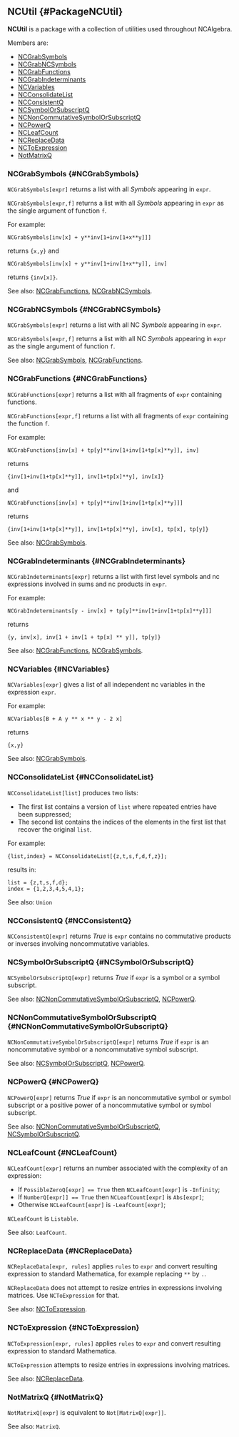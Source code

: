 ## NCUtil {#PackageNCUtil}

**NCUtil** is a package with a collection of utilities used throughout NCAlgebra.

Members are:

* [NCGrabSymbols](#NCGrabSymbols)
* [NCGrabNCSymbols](#NCGrabNCSymbols)
* [NCGrabFunctions](#NCGrabFunctions)
* [NCGrabIndeterminants](#NCGrabIndeterminants)
* [NCVariables](#NCVariables)
* [NCConsolidateList](#NCConsolidateList)
* [NCConsistentQ](#NCConsistentQ)
* [NCSymbolOrSubscriptQ](#NCSymbolOrSubscriptQ)
* [NCNonCommutativeSymbolOrSubscriptQ](#NCNonCommutativeSymbolOrSubscriptQ)
* [NCPowerQ](#NCPowerQ)
* [NCLeafCount](#NCLeafCount)
* [NCReplaceData](#NCReplaceData)
* [NCToExpression](#NCToExpression)
* [NotMatrixQ](#NotMatrixQ)

### NCGrabSymbols {#NCGrabSymbols}

`NCGrabSymbols[expr]` returns a list with all *Symbols* appearing in `expr`.

`NCGrabSymbols[expr,f]` returns a list with all *Symbols* appearing in `expr` as the single argument of function `f`.

For example:

    NCGrabSymbols[inv[x] + y**inv[1+inv[1+x**y]]]

returns `{x,y}` and

    NCGrabSymbols[inv[x] + y**inv[1+inv[1+x**y]], inv]

returns `{inv[x]}`.

See also:
[NCGrabFunctions](#NCGrabFunctions),
[NCGrabNCSymbols](#NCGrabNCSymbols).

### NCGrabNCSymbols {#NCGrabNCSymbols}

`NCGrabSymbols[expr]` returns a list with all NC *Symbols* appearing in `expr`.

`NCGrabSymbols[expr,f]` returns a list with all NC *Symbols* appearing in `expr` as the single argument of function `f`.

See also:
[NCGrabSymbols](#NCGrabSymbols),
[NCGrabFunctions](#NCGrabFunctions).

### NCGrabFunctions {#NCGrabFunctions}

`NCGrabFunctions[expr]` returns a list with all fragments of `expr` containing functions.

`NCGrabFunctions[expr,f]` returns a list with all fragments of `expr` containing the function `f`.

For example:

    NCGrabFunctions[inv[x] + tp[y]**inv[1+inv[1+tp[x]**y]], inv]

returns

    {inv[1+inv[1+tp[x]**y]], inv[1+tp[x]**y], inv[x]}

and

    NCGrabFunctions[inv[x] + tp[y]**inv[1+inv[1+tp[x]**y]]]

returns

    {inv[1+inv[1+tp[x]**y]], inv[1+tp[x]**y], inv[x], tp[x], tp[y]}

See also:
[NCGrabSymbols](#NCGrabSymbols).

### NCGrabIndeterminants {#NCGrabIndeterminants}

`NCGrabIndeterminants[expr]` returns a list with first level symbols and nc expressions involved in sums and nc products in `expr`.

For example:

    NCGrabIndeterminants[y - inv[x] + tp[y]**inv[1+inv[1+tp[x]**y]]]

returns

    {y, inv[x], inv[1 + inv[1 + tp[x] ** y]], tp[y]}

See also:
[NCGrabFunctions](#NCGrabFunctions), [NCGrabSymbols](#NCGrabSymbols).

### NCVariables {#NCVariables}

`NCVariables[expr]` gives a list of all independent nc variables in the
expression `expr`.

For example:

	NCVariables[B + A y ** x ** y - 2 x]

returns

	{x,y}

See also:
[NCGrabSymbols](#NCGrabSymbols).

### NCConsolidateList {#NCConsolidateList}

`NCConsolidateList[list]` produces two lists:

- The first list contains a version of `list` where repeated entries have been suppressed;
- The second list contains the indices of the elements in the first list that recover the original `list`.

For example:

    {list,index} = NCConsolidateList[{z,t,s,f,d,f,z}];
  
results in:

    list = {z,t,s,f,d};
    index = {1,2,3,4,5,4,1};

See also:
`Union`

### NCConsistentQ {#NCConsistentQ}

`NCConsistentQ[expr]` returns *True* is `expr` contains no commutative products or inverses involving noncommutative variables.

### NCSymbolOrSubscriptQ {#NCSymbolOrSubscriptQ}

`NCSymbolOrSubscriptQ[expr]` returns *True* if `expr` is a symbol or a symbol subscript.

See also:
[NCNonCommutativeSymbolOrSubscriptQ](#NCNonCommutativeSymbolOrSubscriptQ),
[NCPowerQ](#NCPowerQ).

### NCNonCommutativeSymbolOrSubscriptQ {#NCNonCommutativeSymbolOrSubscriptQ}

`NCNonCommutativeSymbolOrSubscriptQ[expr]` returns *True* if `expr` is an noncommutative symbol or a noncommutative symbol subscript.

See also:
[NCSymbolOrSubscriptQ](#NCSymbolOrSubscriptQ),
[NCPowerQ](#NCPowerQ).

### NCPowerQ {#NCPowerQ}

`NCPowerQ[expr]` returns *True* if `expr` is an noncommutative symbol or symbol subscript or a positive power of a noncommutative symbol or symbol subscript.

See also:
[NCNonCommutativeSymbolOrSubscriptQ](#NCNonCommutativeSymbolOrSubscriptQ),
[NCSymbolOrSubscriptQ](#NCSymbolOrSubscriptQ).

### NCLeafCount {#NCLeafCount}

`NCLeafCount[expr]` returns an number associated with the complexity of an expression:

- If `PossibleZeroQ[expr] == True` then `NCLeafCount[expr]` is `-Infinity`;
- If `NumberQ[expr]] == True` then `NCLeafCount[expr]` is `Abs[expr]`;
- Otherwise `NCLeafCount[expr]` is `-LeafCount[expr]`;

`NCLeafCount` is `Listable`.

See also:
`LeafCount`.

### NCReplaceData {#NCReplaceData}

`NCReplaceData[expr, rules]` applies `rules` to `expr` and convert resulting expression to standard Mathematica, for example replacing `**` by `.`. 

`NCReplaceData` does not attempt to resize entries in expressions involving matrices. Use `NCToExpression` for that.

See also:
[NCToExpression](#NCToExpression).

### NCToExpression {#NCToExpression}

`NCToExpression[expr, rules]` applies `rules` to `expr` and convert resulting expression to standard Mathematica. 

`NCToExpression` attempts to resize entries in expressions involving matrices.

See also:
[NCReplaceData](#NCReplaceData).

### NotMatrixQ {#NotMatrixQ}

`NotMatrixQ[expr]` is equivalent to `Not[MatrixQ[expr]]`.

See also:
`MatrixQ`.
